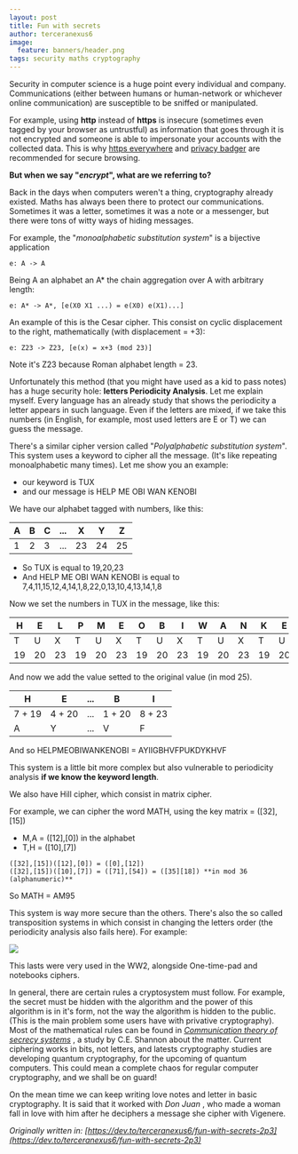 ```yaml
---
layout: post
title: Fun with secrets
author: terceranexus6
image:
  feature: banners/header.png
tags: security maths cryptography
---
```


Security in computer science is a huge point every individual and company. Communications (either between humans or human-network or whichever online communication) are susceptible to be sniffed or manipulated.

For example, using **http** instead of **https** is insecure (sometimes even tagged by your browser as untrustful) as information that goes through it is not encrypted and someone is able to impersonate your accounts with the collected data. This is why [https everywhere](https://www.eff.org/es/https-everywhere) and [privacy badger](https://www.eff.org/es/privacybadger) are recommended for secure browsing.

**But when we say "*encrypt*", what are we referring to?**

Back in the days when computers weren't a thing, cryptography already existed. Maths has always been there to protect our communications. Sometimes it was a letter, sometimes it was a note or a messenger, but there were tons of witty ways of hiding messages.

For example, the "*monoalphabetic substitution system*" is a bijective application

```
e: A -> A
```

Being A an alphabet an A* the chain aggregation over A with arbitrary length:

```
e: A* -> A*, [e(X0 X1 ...) = e(X0) e(X1)...]
```

An example of this is the Cesar cipher. This consist on cyclic displacement to the right, mathematically (with displacement = +3):

```
e: Z23 -> Z23, [e(x) = x+3 (mod 23)]
```

Note it's Z23 because Roman alphabet length = 23.

Unfortunately this method (that you might have used as a kid to pass notes) has a huge security hole: **letters Periodicity Analysis**. Let me explain myself. Every language has an already study that shows the periodicity a letter appears in such language. Even if the letters are mixed, if we take this numbers (in English, for example, most used letters are E or T) we can guess the message.

There's a similar cipher version called "*Polyalphabetic substitution system*". This system uses a keyword to cipher all the message. (It's like repeating monoalphabetic many times). Let me show you an example:

- our keyword is TUX
- and our message is HELP ME OBI WAN KENOBI

We have our alphabet tagged with numbers, like this:

<div class="bootstrap">
  <table class="table table-bordered table-striped table-hover table-condensed table-responsive">
  	<thead>
  		<tr>
  			<th>
  				A
  			</th>
  			<th>
  				B
  			</th>
  			<th>
  				C
  			</th>
  			<th>
  				...
  			</th>
  			<th>
  				X
  			</th>
  			<th>
  				Y
  			</th>
  			<th>
  				Z
  			</th>
  		</tr>
  	</thead>
  	<tbody>
  		<tr>
  			<td>
  				1
  			</td>
  			<td>
  				2
  			</td>
  			<td>
  				3
  			</td>
  			<td>
  				...
  			</td>
  			<td>
  				23
  			</td>
  			<td>
  				24
  			</td>
  			<td>
  				25
  			</td>
  		</tr>
  	</tbody>
  </table>
</div>

- So TUX is equal to 19,20,23
- And HELP ME OBI WAN KENOBI is equal to 7,4,11,15,12,4,14,1,8,22,0,13,10,4,13,14,1,8

Now we set the numbers in TUX in the message, like this:

<div class="bootstrap">
  <table class="table table-bordered table-striped table-hover table-condensed table-responsive">
  	<thead>
  		<tr>
  			<th>
  				H
  			</th>
  			<th>
  				E
  			</th>
  			<th>
  				L
  			</th>
  			<th>
  				P
  			</th>
  			<th>
  				M
  			</th>
  			<th>
  				E
  			</th>
  			<th>
  				O
  			</th>
  			<th>
  				B
  			</th>
  			<th>
  				I
  			</th>
  			<th>
  				W
  			</th>
  			<th>
  				A
  			</th>
  			<th>
  				N
  			</th>
  			<th>
  				K
  			</th>
  			<th>
  				E
  			</th>
  			<th>
  				N
  			</th>
  			<th>
  				O
  			</th>
  			<th>
  				B
  			</th>
  			<th>
  				I
  			</th>
  		</tr>
  	</thead>
  	<tbody>
  		<tr>
  			<td>
  				T
  			</td>
  			<td>
  				U
  			</td>
  			<td>
  				X
  			</td>
  			<td>
  				T
  			</td>
  			<td>
  				U
  			</td>
  			<td>
  				X
  			</td>
  			<td>
  				T
  			</td>
  			<td>
  				U
  			</td>
  			<td>
  				X
  			</td>
  			<td>
  				T
  			</td>
  			<td>
  				U
  			</td>
  			<td>
  				X
  			</td>
  			<td>
  				T
  			</td>
  			<td>
  				U
  			</td>
  			<td>
  				X
  			</td>
  			<td>
  				T
  			</td>
  			<td>
  				U
  			</td>
  			<td>
  				X
  			</td>
  		</tr>
  		<tr>
  			<td>
  				19
  			</td>
  			<td>
  				20
  			</td>
  			<td>
  				23
  			</td>
  			<td>
  				19
  			</td>
  			<td>
  				20
  			</td>
  			<td>
  				23
  			</td>
  			<td>
  				19
  			</td>
  			<td>
  				20
  			</td>
  			<td>
  				23
  			</td>
  			<td>
  				19
  			</td>
  			<td>
  				20
  			</td>
  			<td>
  				23
  			</td>
  			<td>
  				19
  			</td>
  			<td>
  				20
  			</td>
  			<td>
  				23
  			</td>
  			<td>
  				19
  			</td>
  			<td>
  				20
  			</td>
  			<td>
  				23
  			</td>
  		</tr>
  	</tbody>
  </table>
</div>

And now we add the value setted to the original value (in mod 25).

<div class="bootstrap">
  <table class="table table-bordered table-striped table-hover table-condensed table-responsive">
  	<thead>
  		<tr>
  			<th>
  				H
  			</th>
  			<th>
  				E
  			</th>
  			<th>
  				...
  			</th>
  			<th>
  				B
  			</th>
  			<th>
  				I
  			</th>
  		</tr>
  	</thead>
  	<tbody>
  		<tr>
  			<td>
  				7 + 19
  			</td>
  			<td>
  				4 + 20
  			</td>
  			<td>
  				...
  			</td>
  			<td>
  				1 + 20
  			</td>
  			<td>
  				8 + 23
  			</td>
  		</tr>
  		<tr>
  			<td>
  				A
  			</td>
  			<td>
  				Y
  			</td>
  			<td>
  				...
  			</td>
  			<td>
  				V
  			</td>
  			<td>
  				F
  			</td>
  		</tr>
  	</tbody>
  </table>
</div>

And so HELPMEOBIWANKENOBI = AYIIGBHVFPUKDYKHVF

This system is a little bit more complex but also vulnerable to periodicity analysis **if we know the keyword length**.

We also have Hill cipher, which consist in matrix cipher.

For example, we can cipher the word MATH, using the key matrix = ([32],[15])

- M,A = ([12],[0]) in the alphabet
- T,H = ([10],[7])

```
([32],[15])([12],[0]) = ([0],[12])
([32],[15])([10],[7]) = ([71],[54]) = ([35][18]) **in mod 36 (alphanumeric)**
```

So MATH = AM95

This system is way more secure than the others. There's also the so called transposition systems in which consist in changing the letters order (the periodicity analysis also fails here). For example:

<img src="{{ site.url }}/assets/images/dev.to/cryptography-from-demaratus-to-rsa-4-638.jpg" style="display: block; margin: 0 auto;">

This lasts were very used in the WW2, alongside One-time-pad and notebooks ciphers.

In general, there are certain rules a cryptosystem must follow. For example, the secret must be hidden with the algorithm and the power of this algorithm is in it's form, not the way the algorithm is hidden to the public. (This is the main problem some users have with privative cryptography). Most of the mathematical rules can be found in *[Communication theory of secrecy systems](http://pages.cs.wisc.edu/%7Erist/642-spring-2014/shannon-secrecy.pdf)* , a study by C.E. Shannon about the matter. Current ciphering works in bits, not letters, and latests cryptography studies are developing quantum cryptography, for the upcoming of quantum computers. This could mean a complete chaos for regular computer cryptography, and we shall be on guard!

On the mean time we can keep writing love notes and letter in basic cryptography. It is said that it worked with *Don Juan* , who made a woman fall in love with him after he deciphers a message she cipher with Vigenere.

*Originally written in: [https://dev.to/terceranexus6/fun-with-secrets-2p3](https://dev.to/terceranexus6/fun-with-secrets-2p3)*
